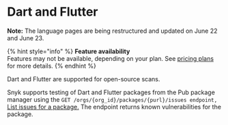 # Dart and Flutter

**Note:** The language pages are being restructured and updated on June 22 and June 23.

{% hint style="info" %}
**Feature availability**\
Features may not be available, depending on your plan. See [pricing plans](https://snyk.io/plans/) for more details.
{% endhint %}

Dart and Flutter are supported for open-source scans.

Snyk supports testing of Dart and Flutter packages from the Pub package manager using the `GET /orgs/{org_id}/packages/{purl}/issues endpoint,` [List issues for a package.](../snyk-api/how-to-use-snyk-api-endpoints/rest-api-list-issues-for-a-package.md) The endpoint returns known vulnerabilities for the package.&#x20;



